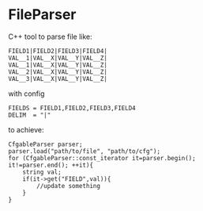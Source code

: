 # FileParser

C++ tool to parse file like:

```
FIELD1|FIELD2|FIELD3|FIELD4|
VAL__1|VAL__X|VAL__Y|VAL__Z|
VAL__1|VAL__X|VAL__Y|VAL__Z|
VAL__2|VAL__X|VAL__Y|VAL__Z|
VAL__3|VAL__X|VAL__Y|VAL__Z|
```
with config
```
FIELDS = FIELD1,FIELD2,FIELD3,FIELD4
DELIM  = "|"
```

to achieve:

```
CfgableParser parser;
parser.load("path/to/file", "path/to/cfg");
for (CfgableParser::const_iterator it=parser.begin(); it!=parser.end(); ++it){
	string val;
	if(it->get("FIELD",val)){
		//update something
	}
}
```
